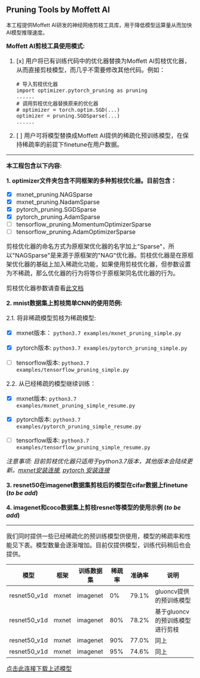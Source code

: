 ## Pruning Tools by Moffett AI
本工程提供Moffett AI研发的神经网络剪枝工具库，用于降低模型运算量从而加快AI模型推理速度。

**<font size='3'>Moffett AI剪枝工具使用模式:<font>**
1. [x] 用户将已有训练代码中的优化器替换为Moffett AI剪枝优化器，从而直接剪枝模型，而几乎不需要修改其他代码。例如：
    ```key
    # 导入剪枝优化器
    import optimizer.pytorch_pruning as pruning
    ......
    # 调用剪枝优化器替换原来的优化器
    # optimizer = torch.optim.SGD(...)
    optimizer = pruning.SGDSparse(...)
    ......
    ```

2. [ ] 用户可将模型替换成Moffett AI提供的稀疏化预训练模型，在保持稀疏率的前提下finetune在用户数据。
---

**<font size='3'>本工程包含以下内容:</font>**

**<font size='3'>1. optimizer文件夹包含不同框架的多种剪枝优化器。目前包含：</font>**
 * [x] mxnet_pruning.NAGSparse
 * [x] mxnet_pruning.NadamSparse
 * [x] pytorch_pruning.SGDSparse
 * [x] pytorch_pruning.AdamSparse
 * [ ] tensorflow_pruning.MomentumOptimizerSparse
 * [ ] tensorflow_pruning.AdamOptimizerSparse

 剪枝优化器的命名方式为原框架优化器的名字加上"Sparse"，所以"NAGSparse"是来源于原框架的"NAG"优化器。剪枝优化器是在原框架优化器的基础上加入稀疏化功能，如果使用剪枝优化器，但参数设置为不稀疏，那么优化器的行为将等价于原框架同名优化器的行为。
 
剪枝优化器参数请查看[此文档](./parameters.md)

**<font size='3'>2. mnist数据集上剪枝简单CNN的使用范例:</font>**


<font size='3'>2.1. 将非稀疏模型剪枝为稀疏模型:</font>


 * [x] mxnet版本：
    `python3.7 examples/mxnet_pruning_simple.py`

 * [x] pytorch版本:
    `python3.7 examples/pytorch_pruning_simple.py`

  * [ ] tensorflow版本:
    `python3.7 examples/tensorflow_pruning_simple.py`

   <font size='3'>2.2. 从已经稀疏的模型继续训练：</font>

   * [x] mxnet版本:
    `python3.7 examples/mxnet_pruning_simple_resume.py`

   * [x] pytorch版本:
    `python3.7 examples/pytorch_pruning_simple_resume.py`

   * [ ] tensorflow版本:
    `python3.7 examples/tensorflow_pruning_simple_resume.py`

*注意事项: 目前剪枝优化器只适用于python3.7版本，其他版本会陆续更新。[mxnet安装连接](https://mxnet.apache.org/get_started/?platform=macos&language=python&), [pytorch 安装连接](https://pytorch.org/)*

**<font size='3'>3. resnet50在imagenet数据集剪枝后的模型在cifar数据上finetune (*to be add*)</font>**

**<font size='3'>4. imagenet和coco数据集上剪枝resnet等模型的使用示例 (*to be add*)</font>**

---
我们同时提供一些已经稀疏化的预训练模型供使用，模型的稀疏率和性能见下表。模型数量会逐渐增加。目前仅提供模型，训练代码稍后也会提供。

|模型|框架|训练数据集|稀疏率|准确率|说明|
|-|-|-|-|-|-|
|resnet50_v1d|mxnet|imagenet|0%|79.1%|gluoncv提供的预训练模型|
|resnet50_v1d|mxnet|imagenet|80%|78.2%|基于gluoncv的预训练模型进行剪枝|
|resnet50_v1d|mxnet|imagenet|90%|77.0%|同上|
|resnet50_v1d|mxnet|imagenet|95%|74.6%|同上|

[点击此连接下载上述模型](https://drive.google.com/open?id=1xZ-lDh1CGnaFMpsQft37kyfocPf16KuR)